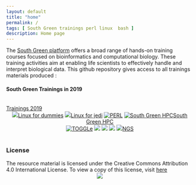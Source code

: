 ```yaml
---
layout: default
title: "home"
permalink: /
tags: [ South Green trainings perl linux  bash ]
description: Home page
---
```


The [South Green platform](http://www.southgreen.fr/) offers a broad range of hands-on training courses focused on bioinformatics and computational biology. These training activities aim at enabling life scientists to effectively handle and interpret biological data. This github repository gives access to all trainings materials produced :

<h4>South Green Trainings in 2019</h4><br />
<a href="{{ site.url }}/trainings2019/">Trainings 2019</a>

<div><center>
	<a class="btn btn-home"  href="{{ site.url }}/linux/"><img width="auto" class="img-responsive" src="{{ site.url }}/images/trainings-linux.png"/>Linux for dummies</a>
	<a class="btn btn-home"  href="{{ site.url }}/linuxJedi/"><img width="auto" class="img-responsive" src="{{ site.url }}/images/trainings-linux-advance.png"/>Linux for jedi</a>
	<a class="btn btn-home"  href="{{ site.url }}perl/"><img width="auto" class="img-responsive" src="{{ site.url }}/images/trainings-perl.png" alt="PERL" /></a>
<!--	<a class="btn btn-home"  href="{{ site.url }}R/"><img width="auto" class="img-responsive" src="{{ site.url }}/images/trainings-R.png" alt="R" /></a>-->
<!--	<a class="btn btn-home"  href="{{ site.url }}/HPC/"><img width="auto" class="img-responsive" src="{{ site.url }}/images/trainings-python.jpeg" alt="Python" />Python</a>-->
	<a class="btn btn-home"  href="{{ site.url }}/HPC/"><img width="auto" class="img-responsive" src="{{ site.url }}/images/trainings-hpc.jpeg" alt="South Green HPC" />South Green HPC</a>
</center></div>

<div><center>
	<a class="btn btn-home"  href="{{ site.url }}/toggle/"><img width="auto" class="img-responsive" src="{{ site.url }}/images/toggleLogo2.png" alt="TOGGLe" /></a>
	<a class="btn btn-home"  href="{{ site.url }}/galaxy/"><img width="auto" class="img-responsive" src="{{ site.url }}/images/trainings-galaxy.png"/></a>
	<a class="btn btn-home"  href="{{ site.url }}/galaxyToggle/"><img width="auto" class="img-responsive" src="{{ site.url }}/images/trainings-workflowmanager.png"/></a>
	<a class="btn btn-home"  href="{{ site.url }}/gigwa/"><img width="auto" class="img-responsive" src="{{ site.url }}/images/trainings-gigwa.png"/></a>
	<a class="btn btn-home"  href="{{ site.url }}/ngs/"><img width="auto" class="img-responsive" src="{{ site.url }}/images/trainings-NGS.png"/>NGS</a>
</center></div>

<br />

<!--<img width="auto" class="img-responsive" src="{{ site.url }}/images/trainings-map.png"/>-->

### License
<div>
The resource material is licensed under the Creative Commons Attribution 4.0 International License. To view a copy of this license, visit
<a href="http://creativecommons.org/licenses/by-nc-sa/4.0/">here</a>
<center>
<img width="auto" class="img-responsive" src="http://creativecommons.org.nz/wp-content/uploads/2012/05/by-nc-sa1.png"/>
</center></div>

